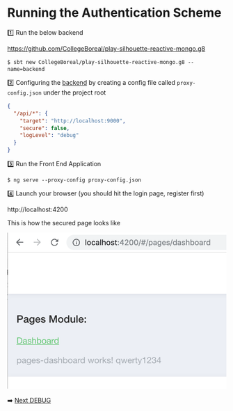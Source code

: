# Running the Authentication Scheme

:one: Run the below backend 

https://github.com/CollegeBoreal/play-silhouette-reactive-mongo.g8

```
$ sbt new CollegeBoreal/play-silhouette-reactive-mongo.g8 --name=backend
```

:two: Configuring the [backend](https://angular.io/guide/build#proxying-to-a-backend-server) by creating a config file called `proxy-config.json` under the project root

```json
{
  "/api/*": {
    "target": "http://localhost:9000",
    "secure": false,
    "logLevel": "debug"
  }
}
```

:three: Run the Front End Application

```
$ ng serve --proxy-config proxy-config.json
```

:four: Launch your browser (you should hit the login page, register first)

http://localhost:4200

This is how the secured page looks like

![alt tag](images/Test.png)

:arrow_right: [Next DEBUG](./DEBUG.md)

